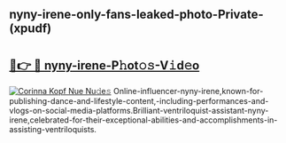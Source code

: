 ## nyny-irene-only-fans​-leaked-photo​-Private-(xpudf)


# <h2><a href="https://mediaupload.pro?title=nyny-irene&ref=git">🔗👉 🔴 nyny-irene-P𝚑ot𝚘𝚜-V𝚒d𝚎o</a></h2>

[![Corinna Kopf Nue Nu𝚍e𝚜](https://i.imgur.com/0qMVB7G.gif)](https://mediaupload.pro?title=nyny-irene&ref=git)
Online-influencer-nyny-irene,known-for-publishing-dance-and-lifestyle-content,-including-performances-and-vlogs-on-social-media-platforms.Brilliant-ventriloquist-assistant-nyny-irene,celebrated-for-their-exceptional-abilities-and-accomplishments-in-assisting-ventriloquists.  